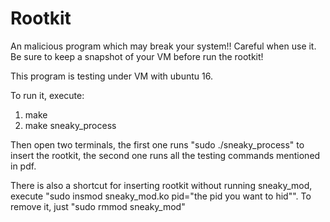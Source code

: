 # Rootkit
An malicious program which may break your system!! Careful when use it. Be sure to keep a snapshot of your VM before run the rootkit!

This program is testing under VM with ubuntu 16.

To run it, execute:
1. make
2. make sneaky_process

Then open two terminals, the first one runs "sudo ./sneaky_process" to insert the rootkit, the second one runs all the testing commands mentioned in pdf.

There is also a shortcut for inserting rootkit without running sneaky_mod, execute "sudo insmod sneaky_mod.ko pid="the pid you want to hid"". To remove it, just "sudo rmmod sneaky_mod"

